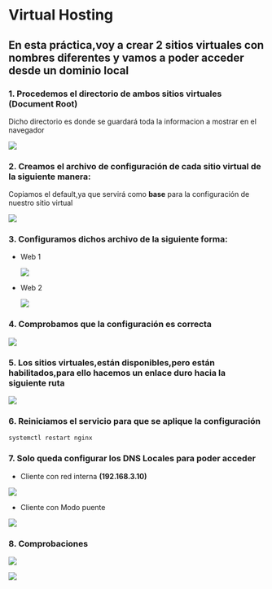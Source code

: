 # Virtual Hosting
## En esta práctica,voy a crear 2 sitios virtuales con nombres diferentes y vamos a poder acceder desde un dominio local

### 1. Procedemos el directorio de ambos sitios virtuales **(Document Root)**
   Dicho directorio es donde se guardará toda la informacion a mostrar en el navegador
   
   ![](https://github.com/jesusromero92/NGINX/blob/main/Fotos/5.2.png)
   
   
   
   
   
   
   
   
   
   
   
### 2. Creamos el archivo de configuración de cada sitio virtual de la siguiente manera:
   Copiamos el default,ya que servirá como **base** para la configuración de nuestro sitio virtual
   
   ![](https://github.com/jesusromero92/NGINX/blob/main/Fotos/5.1.png)
     
### 3. Configuramos dichos archivo de la siguiente forma:

   * Web 1
    
        ![](https://github.com/jesusromero92/NGINX/blob/main/Fotos/5.1.2.png)
         
   * Web 2
    
        ![](https://github.com/jesusromero92/NGINX/blob/main/Fotos/5.1.3.png)
          
### 4. Comprobamos que la configuración es correcta
 
   ![](https://github.com/jesusromero92/NGINX/blob/main/Fotos/5.6.png)
   
### 5. Los sitios virtuales,están disponibles,pero están habilitados,para ello hacemos un enlace duro hacia la siguiente ruta

   ![](https://github.com/jesusromero92/NGINX/blob/main/Fotos/5.3.png)

   
### 6. Reiniciamos el servicio para que se aplique la configuración

```systemctl restart nginx```

### 7. Solo queda configurar los DNS Locales para poder acceder

   * Cliente con red interna **(192.168.3.10)**
    
   ![](https://github.com/jesusromero92/NGINX/blob/main/Fotos/6.2-interna.png)
    
   * Cliente con Modo puente
    
   ![](https://github.com/jesusromero92/NGINX/blob/main/Fotos/5.7.png)
    
### 8. Comprobaciones

![](https://github.com/jesusromero92/NGINX/blob/main/Fotos/5.8.1.png)

![](https://github.com/jesusromero92/NGINX/blob/main/Fotos/5.8.2.png)
